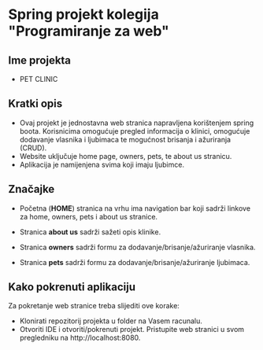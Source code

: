 # Spring projekt kolegija "Programiranje za web"


## Ime projekta


- PET CLINIC


## Kratki opis

- Ovaj projekt je jednostavna web stranica napravljena korištenjem spring boota. Korisnicima omogućuje pregled informacija o klinici, omogućuje dodavanje vlasnika i ljubimaca te mogućnost brisanja i ažuriranja (CRUD).
- Website uključuje home page, owners, pets, te about us stranicu.
- Aplikacija je namijenjena svima koji imaju ljubimce. 


## Značajke
- Početna (**HOME**) stranica na vrhu ima navigation bar koji sadrži linkove za home, owners, pets i about us stranice.

- Stranica **about us** sadrži sažeti opis klinike.
- Stranica **owners** sadrži formu za dodavanje/brisanje/ažuriranje vlasnika.
- Stranica **pets** sadrži formu za dodavanje/brisanje/ažuriranje ljubimaca.

## Kako pokrenuti aplikaciju
Za pokretanje web stranice treba slijediti ove korake:
- Klonirati repozitorij projekta u folder na Vasem racunalu.
- Otvoriti IDE i otvoriti/pokrenuti projekt. Pristupite web stranici u svom pregledniku na http://localhost:8080.


